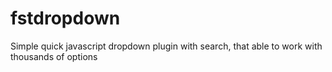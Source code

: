 # fstdropdown
Simple quick javascript dropdown plugin with search, that able to work with thousands of options
